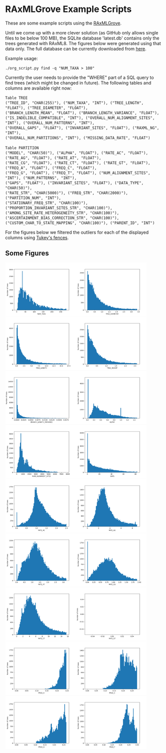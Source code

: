 # RAxMLGrove Example Scripts

These are some example scripts using the [RAxMLGrove](https://github.com/angtft/RAxMLGrove).

Until we come up with a more clever solution (as GitHub only allows single files to be below 100 MB), the SQLite database 'latest.db' contains only the trees generated with RAxML8.
The figures below were generated using that data only. The full database can be currently downloaded from [here](https://drive.google.com/file/d/1ucf2smX9XUdiOOgYP-GQ6COcYR-ujZaH/view?usp=sharing).


Example usage:
```
./org_script.py find -q "NUM_TAXA > 100"
```
Currently the user needs to provide the "WHERE" part of a SQL query to find trees (which might be changed in future). The following tables and columns are available right now:
```
Table TREE
("TREE_ID", "CHAR(255)"), ("NUM_TAXA", "INT"), ("TREE_LENGTH", "FLOAT"), ("TREE_DIAMETER", "FLOAT"),
("BRANCH_LENGTH_MEAN", "FLOAT"), ("BRANCH_LENGTH_VARIANCE", "FLOAT"),
("IS_INDELIBLE_COMPATIBLE", "INT"), ("OVERALL_NUM_ALIGNMENT_SITES", "INT"), ("OVERALL_NUM_PATTERNS", "INT"),
("OVERALL_GAPS", "FLOAT"), ("INVARIANT_SITES", "FLOAT"), ("RAXML_NG", "INT"),
("OVERALL_NUM_PARTITIONS", "INT"), ("MISSING_DATA_RATE", "FLOAT")

Table PARTITION
("MODEL", "CHAR(50)"), ("ALPHA", "FLOAT"), ("RATE_AC", "FLOAT"), ("RATE_AG", "FLOAT"), ("RATE_AT", "FLOAT"),
("RATE_CG", "FLOAT"), ("RATE_CT", "FLOAT"), ("RATE_GT", "FLOAT"), ("FREQ_A", "FLOAT"), ("FREQ_C", "FLOAT"),
("FREQ_G", "FLOAT"), ("FREQ_T", "FLOAT"), ("NUM_ALIGNMENT_SITES", "INT"), ("NUM_PATTERNS", "INT"),
("GAPS", "FLOAT"), ("INVARIANT_SITES", "FLOAT"), ("DATA_TYPE", "CHAR(50)"),
("RATE_STR", "CHAR(5000)"), ("FREQ_STR", "CHAR(2000)"), ("PARTITION_NUM", "INT"),
("STATIONARY_FREQ_STR", "CHAR(100)"), ("PROPORTION_INVARIANT_SITES_STR", "CHAR(100)"),
("AMONG_SITE_RATE_HETEROGENEITY_STR", "CHAR(100)"), ("ASCERTAINMENT_BIAS_CORRECTION_STR", "CHAR(100)"),
("CUSTOM_CHAR_TO_STATE_MAPPING", "CHAR(100)"), ("PARENT_ID", "INT")
```




For the figures below we filtered the outliers for each of the displayed columns using [Tukey's fences](https://en.wikipedia.org/wiki/Outlier#Tukey's_fences).

## Some Figures

<img src="./figures/test_NUM_TAXA.png" width="45%"></img><img src="./figures/test_TREE_DIAMETER.png" width="45%"></img><img src="./figures/test_TREE_LENGTH.png" width="45%"></img><img src="./figures/test_TREE_HEIGHT.png" width="45%"></img><img src="./figures/test_BRANCH_LENGTH_VARIANCE.png" width="45%"></img><img src="./figures/test_ALPHA.png" width="45%"></img><img src="./figures/test_NUM_ALIGNMENT_SITES.png" width="45%"></img><img src="./figures/test_GAPS.png" width="45%"></img><img src="./figures/test_RATE_AC.png" width="45%"></img><img src="./figures/test_RATE_AG.png" width="45%"></img><img src="./figures/test_RATE_AT.png" width="45%"></img><img src="./figures/test_RATE_CG.png" width="45%"></img><img src="./figures/test_RATE_CT.png" width="45%"></img><img src="./figures/test_RATE_GT.png" width="45%"></img><img src="./figures/test_FREQ_A.png" width="45%"></img><img src="./figures/test_FREQ_C.png" width="45%"></img><img src="./figures/test_FREQ_G.png" width="45%"></img><img src="./figures/test_FREQ_T.png" width="45%"></img>